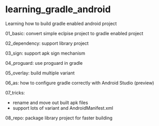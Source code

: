 learning_gradle_android
=======================

Learning how to build gradle enabled android project

01_basic:
convert simple eclpise project to gradle enabled project

02_dependency:
support library project

03_sign:
support apk sign mechanism

04_proguard:
use proguard in gradle

05_overlay:
build multiple variant

06_as:
how to configure gradle correctly with Android Studio (preview)

07_tricks:
* rename and move out built apk files
* support lots of variant and AndroidManifest.xml

08_repo:
package library project for faster building
